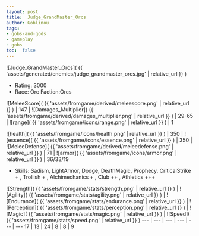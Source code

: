 ```yaml
---
layout: post
title:  Judge_GrandMaster_Orcs
author: Goblinou
tags:
- gobs-and-gods
- gameplay
- gobs
toc:  false
---
```


![Judge_GrandMaster_Orcs]( {{ 'assets/generated/enemies/judge_grandmaster_orcs.jpg' | relative_url }} )
- Rating: 3000
- Race: Orc  Faction:Orcs

![MeleeScore]( {{ 'assets/fromgame/derived/meleescore.png' | relative_url }} ) | 147 | ![Damages_Multiplier]( {{ 'assets/fromgame/derived/damages_multiplier.png' | relative_url }} ) | 29-65 | ![range]( {{ 'assets/fromgame/icons/range.png' | relative_url }} ) | 1


![health]( {{ 'assets/fromgame/icons/health.png' | relative_url }} ) | 350 | ![essence]( {{ 'assets/fromgame/icons/essence.png' | relative_url }} ) | 350 | ![MeleeDefense]( {{ 'assets/fromgame/derived/meleedefense.png' | relative_url }} ) | 71 | ![armor]( {{ 'assets/fromgame/icons/armor.png' | relative_url }} ) | 36/33/19

* Skills: Sadism, LightArmor, Dodge, DeathMagic, Prophecy, CriticalStrike + , Trollish + , Alchimechanics + , Club ++ , Athletics +++ 

![Strength]( {{ 'assets/fromgame/stats/strength.png' | relative_url }} ) | ![Agility]( {{ 'assets/fromgame/stats/agility.png' | relative_url }} ) | ![Endurance]( {{ 'assets/fromgame/stats/endurance.png' | relative_url }} ) | ![Perception]( {{ 'assets/fromgame/stats/perception.png' | relative_url }} ) | ![Magic]( {{ 'assets/fromgame/stats/magic.png' | relative_url }} ) | ![Speed]( {{ 'assets/fromgame/stats/speed.png' | relative_url }} )
--- | --- | --- | --- | --- | ---
17 | 13 | 24 | 8 | 8 | 9
